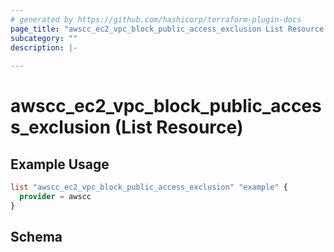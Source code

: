 ```yaml
---
# generated by https://github.com/hashicorp/terraform-plugin-docs
page_title: "awscc_ec2_vpc_block_public_access_exclusion List Resource - terraform-provider-awscc"
subcategory: ""
description: |-
  
---
```


# awscc_ec2_vpc_block_public_access_exclusion (List Resource)



## Example Usage

```terraform
list "awscc_ec2_vpc_block_public_access_exclusion" "example" {
  provider = awscc
}
```

<!-- schema generated by tfplugindocs -->
## Schema
